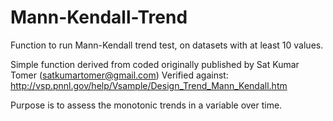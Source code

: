 # Mann-Kendall-Trend
Function to run Mann-Kendall trend test, on datasets with at least 10 values.

Simple function derived from coded originally published by Sat Kumar Tomer (satkumartomer@gmail.com)
Verified against: http://vsp.pnnl.gov/help/Vsample/Design_Trend_Mann_Kendall.htm

Purpose is to assess the monotonic trends in a variable over time.
